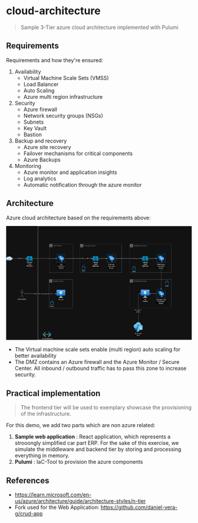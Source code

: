 # cloud-architecture

> Sample 3-Tier azure cloud architecture implemented with Pulumi

<!-- TODO: Describe How achieved -->

## Requirements

Requirements and how they're ensured:

1. Availability
   - Virtual Machine Scale Sets (VMSS)
   - Load Balancer
   - Auto Scaling
   - Azure multi region infrastructure
2. Security
   - Azure firewall
   - Network security groups (NSGs)
   - Subnets
   - Key Vault
   - Bastion
3. Backup and recovery
   - Azure site recovery
   - Failover mechanisms for critical components
   - Azure Backups
4. Monitoring
   - Azure monitor and application insights
   - Log analytics
   - Automatic notification through the azure monitor

## Architecture

Azure cloud architecture based on the requirements above:

![Architecture](diagrams/3-tier-azure-cloud-architecture.drawio.png)

- The Virtual machine scale sets enable (multi region) auto scaling for better availability
- The DMZ contains an Azure firewall and the Azure Monitor / Secure Center. All inbound / outbound traffic has to pass this zone to increase security.

## Practical implementation

> The frontend tier will be used to exemplary showcase the provisioning of the infrastructure.

For this demo, we add two parts which are non azure related:

1. **Sample web application** : React application, which represents a strooongly simplified car part ERP. For the sake of this exercise, we simulate the middleware and backend tier by storing and processing everything in memory.
2. **Pulumi** : IaC-Tool to provision the azure components

## References

- https://learn.microsoft.com/en-us/azure/architecture/guide/architecture-styles/n-tier
- Fork used for the Web Application: https://github.com/daniel-vera-g/crud-app
